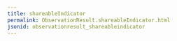 ```yaml
---
title: shareableIndicator
permalink: ObservationResult.shareableIndicator.html
jsonid: observationresult_shareableindicator
---
```

